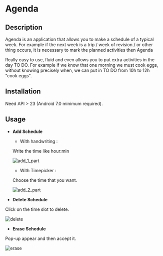 # Agenda

## Description

Agenda is an application that allows you to make a schedule of a typical week. For example if the next week is a trip / week of revision / or other thing occurs, it is necessary to mark the planned activities then Agenda

Really easy to use, fluid and even allows you to put extra activities in the day TO DO. For example if we know that one morning we must cook eggs, without knowing precisely when, we can put in TO DO from 10h to 12h "cook eggs".

## Installation

Need API > 23 (Android 7.0 minimum required). 

## Usage

- **Add Schedule**
  - With handwriting :
  
  Write the time like hour:min
    
  ![add_1_part](https://user-images.githubusercontent.com/61197119/120818172-a6b80500-c552-11eb-88cd-ca1770184340.gif)

  - With Timepicker : 
  
  Choose the time that you want.
    
  ![add_2_part](https://user-images.githubusercontent.com/61197119/120818757-3362c300-c553-11eb-8539-055ab552ce18.gif)

- **Delete Schedule**

Click on the time slot to delete.

![delete](https://user-images.githubusercontent.com/61197119/120818833-44abcf80-c553-11eb-99f8-046ee90db128.gif)

- **Erase Schedule**

Pop-up appear and then accept it.

![erase](https://user-images.githubusercontent.com/61197119/120818913-568d7280-c553-11eb-8fbd-053a79c2797c.gif)
